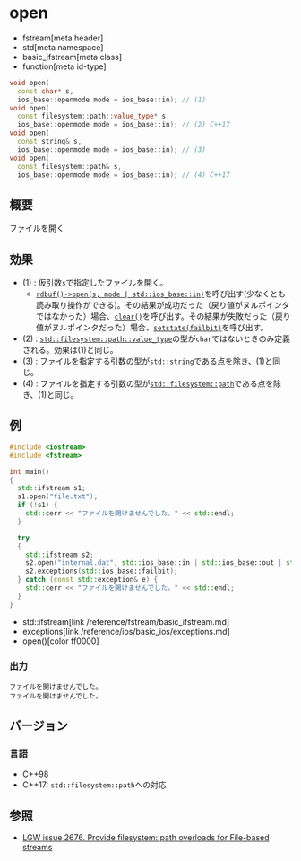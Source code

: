 # open
* fstream[meta header]
* std[meta namespace]
* basic_ifstream[meta class]
* function[meta id-type]

```cpp
void open(
  const char* s,
  ios_base::openmode mode = ios_base::in); // (1)
void open(
  const filesystem::path::value_type* s,
  ios_base::openmode mode = ios_base::in); // (2) C++17
void open(
  const string& s,
  ios_base::openmode mode = ios_base::in); // (3)
void open(
  const filesystem::path& s,
  ios_base::openmode mode = ios_base::in); // (4) C++17
```

## 概要

ファイルを開く

## 効果

- (1) : 仮引数`s`で指定したファイルを開く。
    - [`rdbuf()->open(s, mode | std::ios_base::in)`](/reference/fstream/basic_filebuf/open.md)を呼び出す(少なくとも読み取り操作ができる)。その結果が成功だった（戻り値がヌルポインタではなかった）場合、[`clear()`](/reference/ios/basic_ios/clear.md)を呼び出す。その結果が失敗だった（戻り値がヌルポインタだった）場合、[`setstate(failbit)`](/reference/ios/basic_ios/setstate.md)を呼び出す。
- (2) : [`std::filesystem​::​path​::​value_­type`](/reference/filesystem/path.md)の型が`char`ではないときのみ定義される。効果は(1)と同じ。
- (3) : ファイルを指定する引数の型が`std::string`である点を除き、(1)と同じ。
- (4) : ファイルを指定する引数の型が[`std::filesystem::path`](/reference/filesystem/path.md)である点を除き、(1)と同じ。

## 例

```cpp example
#include <iostream>
#include <fstream>

int main()
{
  std::ifstream s1;
  s1.open("file.txt");
  if (!s1) {
    std::cerr << "ファイルを開けませんでした。" << std::endl;
  }

  try
  {
    std::ifstream s2;
    s2.open("internal.dat", std::ios_base::in | std::ios_base::out | std::ios_base::binary);
    s2.exceptions(std::ios_base::failbit);
  } catch (const std::exception& e) {
    std::cerr << "ファイルを開けませんでした。" << std::endl;
  }
}
```
* std::ifstream[link /reference/fstream/basic_ifstream.md]
* exceptions[link /reference/ios/basic_ios/exceptions.md]
* open()[color ff0000]

### 出力
```
ファイルを開けませんでした。
ファイルを開けませんでした。
```

## バージョン
### 言語
- C++98
- C++17: `std::filesystem::path`への対応

## 参照

- [LGW issue 2676. Provide filesystem::path overloads for File-based streams](https://wg21.cmeerw.net/lwg/issue2676)
